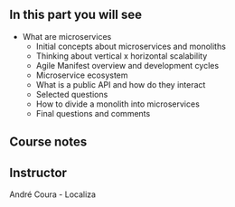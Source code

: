 ## In this part you will see

- What are microservices
    - Initial concepts about microservices and monoliths
    - Thinking about vertical x horizontal scalability
    - Agile Manifest overview and development cycles
    - Microservice ecosystem
    - What is a public API and how do they interact
    - Selected questions
    - How to divide a monolith into microservices
    - Final questions and comments

## Course notes

## Instructor
André Coura - Localiza